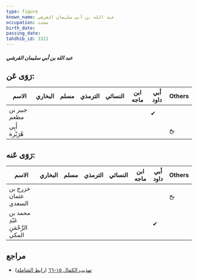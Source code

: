 ```yaml
---
type: figure
known_name: عبد الله بن أبي سليمان القرشي
occupation: محدث
birth_date:
passing_date:
tahdhib_id: 3321
---
```

##### عبد الله بن أبي سليمان القرشي

## رَوَى عَن:
| الاسم          | البخاري | مسلم | الترمذي | النسائي | ابن ماجه | أبي داود | Others |
| -------------- | ------- | ---- | ------- | ------- | -------- | -------- | ------ |
| جبير بن مطعم   |         |      |         |         |          | ✔        |        |
| أَبِي هُرَيْرة |         |      |         |         |          |          | بخ     |
## رَوَى عَنه:
| الاسم                            | البخاري | مسلم | الترمذي | النسائي | ابن ماجه | أبي داود | Others |
| -------------------------------- | ------- | ---- | ------- | ------- | -------- | -------- | ------ |
| خزرج بن عثمان السعدي             |         |      |         |         |          |          | بخ     |
| محمد بن عَبْدِ الرَّحْمَنِ المكي |         |      |         |         |          | ✔        |        |
## مراجع
- [تهذيب الكمال ١٥-٦٦](obsidian://open?vault=Tahdhib-al-Kamal&file=Figures/٣٣٢١-عبد%20الله%20بن%20أبي%20سليمان%20القرشي) ([رابط الشاملة](https://shamela.ws/book/3722/7550))